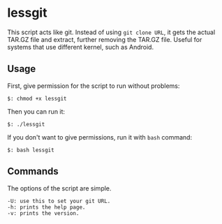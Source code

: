 # lessgit

This script acts like git. Instead of using `git clone URL`, it gets the actual TAR.GZ file and extract, further removing the TAR.GZ file.
Useful for systems that use different kernel, such as Android.

## Usage ##

First, give permission for the script to run without problems:
```shell
$: chmod +x lessgit
```
Then you can run it:
```shell
$: ./lessgit
```

If you don't want to give permissions, run it with `bash` command:
```shell
$: bash lessgit
```

## Commands ##

The options of the script are simple.
```shell
-U: use this to set your git URL.
-h: prints the help page.
-v: prints the version.
```
